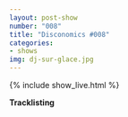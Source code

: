 ```yaml
---
layout: post-show
number: "008"
title: "Disconomics #008"
categories:
- shows
img: dj-sur-glace.jpg
---
```


{% include show_live.html %}

**Tracklisting**


